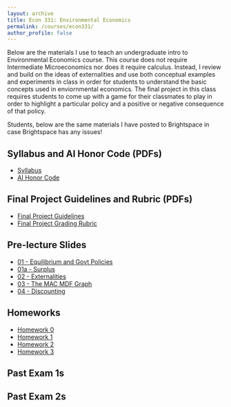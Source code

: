 ```yaml
---
layout: archive
title: Econ 331: Environmental Economics
permalink: /courses/econ331/
author_profile: false
---
```



Below are the materials I use to teach an undergraduate intro to Environmental Economics course. This course does not require Intermediate Microeconomics nor does it require calculus. Instead, I review and build on the ideas of externalities and use both conceptual examples and experiments in class in order for students to understand the basic concepts used in enviornmental economics. The final project in this class requires students to come up with a game for their classmates to play in order to highlight a particular policy and a positive or negative consequence of that policy.

Students, below are the same materials I have posted to Brightspace in case Brightspace has any issues!

## Syllabus and AI Honor Code (PDFs)
- <a href="/files/econ-331/Syllabus Fall 2025.pdf" target="_blank" rel="noopener">Syllabus</a>
- <a href="/files/econ-331/AI Honor Code.pdf" target="_blank" rel="noopener">AI Honor Code</a>

## Final Project Guidelines and Rubric (PDFs)
- <a href="/files/econ-331/Final Project Guidelines.pdf" target="_blank" rel="noopener">Final Project Guidelines</a>
- <a href="/files/econ-331/Final Project Grading Rubric.pdf" target="_blank" rel="noopener">Final Project Grading Rubric</a>


## Pre-lecture Slides
- <a href="/files/econ-331/slides/01 - Equilibrium and Government Policies.pdf" target="_blank" rel="noopener">01 - Equilibrium and Govt Policies</a>
- <a href="/files/econ-331/slides/01a - Surplus.pdf" target="_blank" rel="noopener">01a - Surplus</a>
- <a href="/files/econ-331/slides/02 - Externalities.pdf" target="_blank" rel="noopener">02 - Externalities</a>
- <a href="/files/econ-331/slides/03 - The MAC MDF Graph.pdf" target="_blank" rel="noopener">03 - The MAC MDF Graph</a>
- <a href="/files/econ-331/slides/04 - Discrete and Continuous Discounting.pdf" target="_blank" rel="noopener">04 - Discounting</a>

## Homeworks
- <a href="/files/econ-331/homeworks/HW0.pdf" target="_blank" rel="noopener">Homework 0</a>
- <a href="/files/econ-331/homeworks/Homework 1 Econ 331.pdf" target="_blank" rel="noopener">Homework 1</a>
- <a href="/files/econ-331/homeworks/Econ 331 Homework 2.pdf" target="_blank" rel="noopener">Homework 2</a>
- <a href="/files/econ-331/homeworks/Econ 331 HW 3.pdf" target="_blank" rel="noopener">Homework 3</a>

## Past Exam 1s



## Past Exam 2s



